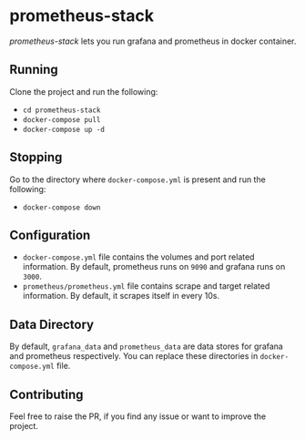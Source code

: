 prometheus-stack
================

_*prometheus-stack*_ lets you run grafana and prometheus in docker container.

## Running

Clone the project and run the following:
* `cd prometheus-stack` 
* `docker-compose pull`
* `docker-compose up -d`

## Stopping

Go to the directory where `docker-compose.yml` is present and run the following:
* `docker-compose down`

## Configuration

* `docker-compose.yml` file contains the volumes and port related information. By default, prometheus runs on `9090` and grafana runs on `3000`.
* `prometheus/prometheus.yml` file contains scrape and target related information. By default, it scrapes itself in every 10s.

## Data Directory

By default, `grafana_data` and `prometheus_data` are data stores for grafana and prometheus respectively. You can replace these directories in `docker-compose.yml` file.

## Contributing

Feel free to raise the PR, if you find any issue or want to improve the project.